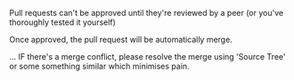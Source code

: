 Pull requests can't be approved until they're reviewed by a peer (or you've thoroughly tested it yourself)

Once approved, the pull request will be automatically merge.

... IF there's a merge conflict, please resolve the merge using 'Source Tree' or some something similar which minimises pain.
